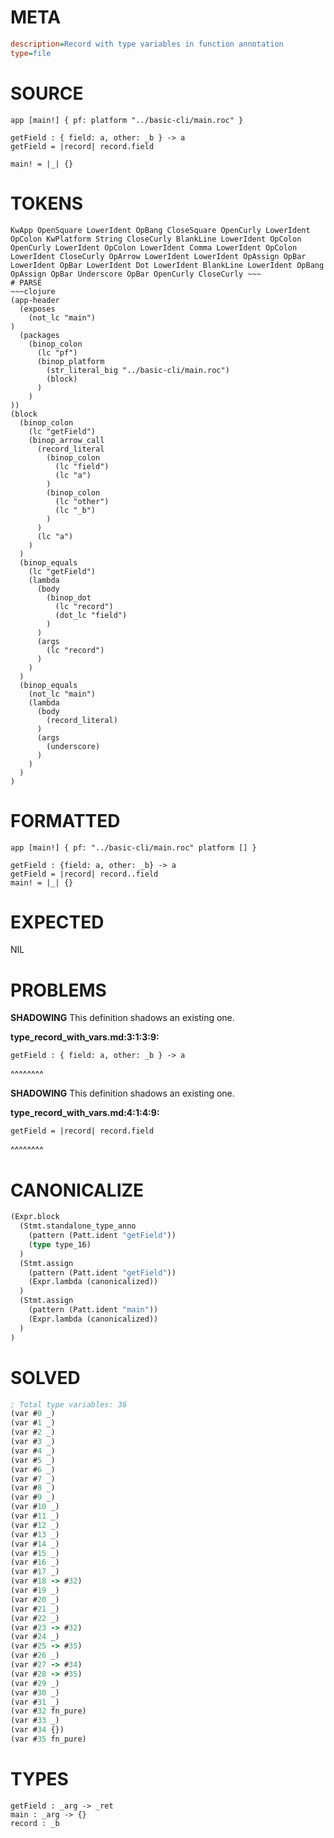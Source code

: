 # META
~~~ini
description=Record with type variables in function annotation
type=file
~~~
# SOURCE
~~~roc
app [main!] { pf: platform "../basic-cli/main.roc" }

getField : { field: a, other: _b } -> a
getField = |record| record.field

main! = |_| {}
~~~
# TOKENS
~~~text
KwApp OpenSquare LowerIdent OpBang CloseSquare OpenCurly LowerIdent OpColon KwPlatform String CloseCurly BlankLine LowerIdent OpColon OpenCurly LowerIdent OpColon LowerIdent Comma LowerIdent OpColon LowerIdent CloseCurly OpArrow LowerIdent LowerIdent OpAssign OpBar LowerIdent OpBar LowerIdent Dot LowerIdent BlankLine LowerIdent OpBang OpAssign OpBar Underscore OpBar OpenCurly CloseCurly ~~~
# PARSE
~~~clojure
(app-header
  (exposes
    (not_lc "main")
)
  (packages
    (binop_colon
      (lc "pf")
      (binop_platform
        (str_literal_big "../basic-cli/main.roc")
        (block)
      )
    )
))
(block
  (binop_colon
    (lc "getField")
    (binop_arrow_call
      (record_literal
        (binop_colon
          (lc "field")
          (lc "a")
        )
        (binop_colon
          (lc "other")
          (lc "_b")
        )
      )
      (lc "a")
    )
  )
  (binop_equals
    (lc "getField")
    (lambda
      (body
        (binop_dot
          (lc "record")
          (dot_lc "field")
        )
      )
      (args
        (lc "record")
      )
    )
  )
  (binop_equals
    (not_lc "main")
    (lambda
      (body
        (record_literal)
      )
      (args
        (underscore)
      )
    )
  )
)
~~~
# FORMATTED
~~~roc
app [main!] { pf: "../basic-cli/main.roc" platform [] }

getField : {field: a, other: _b} -> a
getField = |record| record..field
main! = |_| {}
~~~
# EXPECTED
NIL
# PROBLEMS
**SHADOWING**
This definition shadows an existing one.

**type_record_with_vars.md:3:1:3:9:**
```roc
getField : { field: a, other: _b } -> a
```
^^^^^^^^


**SHADOWING**
This definition shadows an existing one.

**type_record_with_vars.md:4:1:4:9:**
```roc
getField = |record| record.field
```
^^^^^^^^


# CANONICALIZE
~~~clojure
(Expr.block
  (Stmt.standalone_type_anno
    (pattern (Patt.ident "getField"))
    (type type_16)
  )
  (Stmt.assign
    (pattern (Patt.ident "getField"))
    (Expr.lambda (canonicalized))
  )
  (Stmt.assign
    (pattern (Patt.ident "main"))
    (Expr.lambda (canonicalized))
  )
)
~~~
# SOLVED
~~~clojure
; Total type variables: 36
(var #0 _)
(var #1 _)
(var #2 _)
(var #3 _)
(var #4 _)
(var #5 _)
(var #6 _)
(var #7 _)
(var #8 _)
(var #9 _)
(var #10 _)
(var #11 _)
(var #12 _)
(var #13 _)
(var #14 _)
(var #15 _)
(var #16 _)
(var #17 _)
(var #18 -> #32)
(var #19 _)
(var #20 _)
(var #21 _)
(var #22 _)
(var #23 -> #32)
(var #24 _)
(var #25 -> #35)
(var #26 _)
(var #27 -> #34)
(var #28 -> #35)
(var #29 _)
(var #30 _)
(var #31 _)
(var #32 fn_pure)
(var #33 _)
(var #34 {})
(var #35 fn_pure)
~~~
# TYPES
~~~roc
getField : _arg -> _ret
main : _arg -> {}
record : _b
~~~
